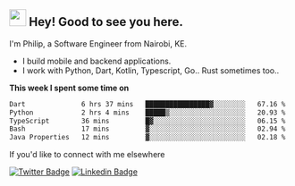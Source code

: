 <h2><img src="https://slackmojis.com/emojis/3643-cool-doge/download" width="30"/> Hey! Good to see you here.</h2>

<p>I'm Philip, a Software Engineer from Nairobi, KE. 

- I build mobile and backend applications.
- I work with Python, Dart, Kotlin, Typescript, Go.. Rust sometimes too..</p>

**This week I spent some time on**
<!--START_SECTION:waka-->

```txt
Dart              6 hrs 37 mins   ████████████████▓░░░░░░░░   67.16 %
Python            2 hrs 4 mins    █████▒░░░░░░░░░░░░░░░░░░░   20.93 %
TypeScript        36 mins         █▓░░░░░░░░░░░░░░░░░░░░░░░   06.15 %
Bash              17 mins         ▓░░░░░░░░░░░░░░░░░░░░░░░░   02.94 %
Java Properties   12 mins         ▓░░░░░░░░░░░░░░░░░░░░░░░░   02.18 %
```

<!--END_SECTION:waka-->

If you'd like to connect with me elsewhere

[![Twitter Badge](https://img.shields.io/badge/-Twitter-1ca0f1?style=flat-square&labelColor=1ca0f1&logo=twitter&logoColor=white&link=https://twitter.com/_diogorodrigues)](https://twitter.com/kimathiphil)  [![Linkedin Badge](https://img.shields.io/badge/-LinkedIn-blue?style=flat-square&logo=Linkedin&logoColor=white&link=https://www.linkedin.com/in/philip-kimathi-2604a9114/)](https://www.linkedin.com/in/philip-kimathi-2604a9114/)

